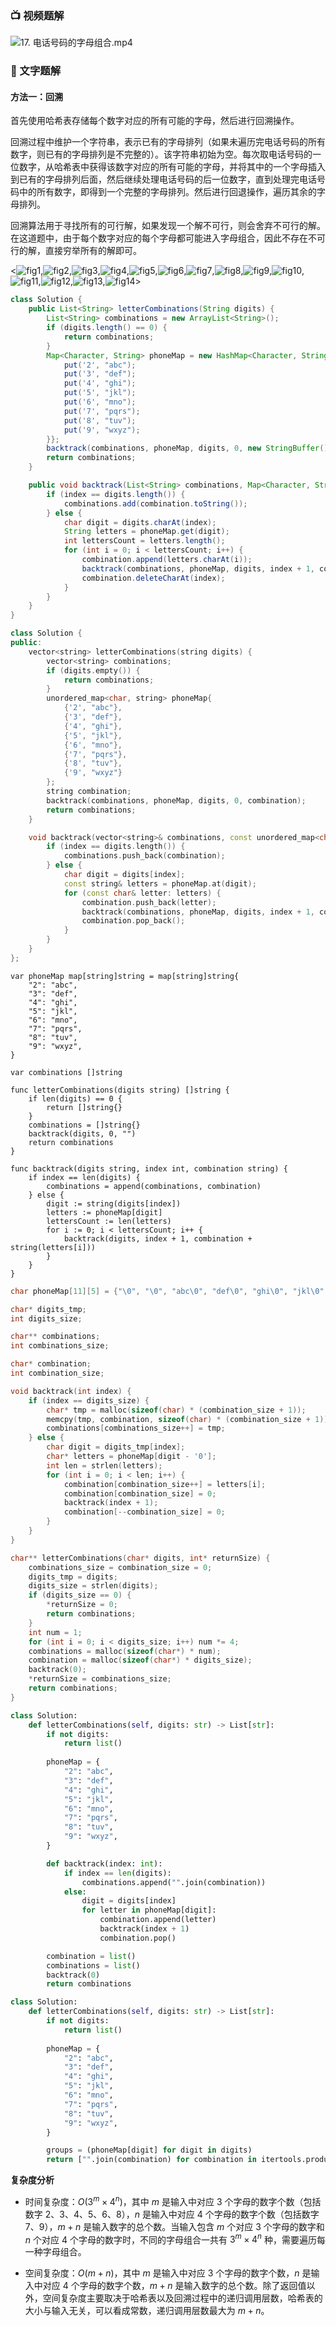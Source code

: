 ### 📺 视频题解  
![17. 电话号码的字母组合.mp4](39fd9a55-a433-465b-8f79-4d8d43efaccc)

### 📖 文字题解
#### 方法一：回溯

首先使用哈希表存储每个数字对应的所有可能的字母，然后进行回溯操作。

回溯过程中维护一个字符串，表示已有的字母排列（如果未遍历完电话号码的所有数字，则已有的字母排列是不完整的）。该字符串初始为空。每次取电话号码的一位数字，从哈希表中获得该数字对应的所有可能的字母，并将其中的一个字母插入到已有的字母排列后面，然后继续处理电话号码的后一位数字，直到处理完电话号码中的所有数字，即得到一个完整的字母排列。然后进行回退操作，遍历其余的字母排列。

回溯算法用于寻找所有的可行解，如果发现一个解不可行，则会舍弃不可行的解。在这道题中，由于每个数字对应的每个字母都可能进入字母组合，因此不存在不可行的解，直接穷举所有的解即可。

<![fig1](https://assets.leetcode-cn.com/solution-static/17/1.png),![fig2](https://assets.leetcode-cn.com/solution-static/17/2.png),![fig3](https://assets.leetcode-cn.com/solution-static/17/3.png),![fig4](https://assets.leetcode-cn.com/solution-static/17/4.png),![fig5](https://assets.leetcode-cn.com/solution-static/17/5.png),![fig6](https://assets.leetcode-cn.com/solution-static/17/6.png),![fig7](https://assets.leetcode-cn.com/solution-static/17/7.png),![fig8](https://assets.leetcode-cn.com/solution-static/17/8.png),![fig9](https://assets.leetcode-cn.com/solution-static/17/9.png),![fig10](https://assets.leetcode-cn.com/solution-static/17/10.png),![fig11](https://assets.leetcode-cn.com/solution-static/17/11.png),![fig12](https://assets.leetcode-cn.com/solution-static/17/12.png),![fig13](https://assets.leetcode-cn.com/solution-static/17/13.png),![fig14](https://assets.leetcode-cn.com/solution-static/17/14.png)>

```Java [sol1-Java]
class Solution {
    public List<String> letterCombinations(String digits) {
        List<String> combinations = new ArrayList<String>();
        if (digits.length() == 0) {
            return combinations;
        }
        Map<Character, String> phoneMap = new HashMap<Character, String>() {{
            put('2', "abc");
            put('3', "def");
            put('4', "ghi");
            put('5', "jkl");
            put('6', "mno");
            put('7', "pqrs");
            put('8', "tuv");
            put('9', "wxyz");
        }};
        backtrack(combinations, phoneMap, digits, 0, new StringBuffer());
        return combinations;
    }

    public void backtrack(List<String> combinations, Map<Character, String> phoneMap, String digits, int index, StringBuffer combination) {
        if (index == digits.length()) {
            combinations.add(combination.toString());
        } else {
            char digit = digits.charAt(index);
            String letters = phoneMap.get(digit);
            int lettersCount = letters.length();
            for (int i = 0; i < lettersCount; i++) {
                combination.append(letters.charAt(i));
                backtrack(combinations, phoneMap, digits, index + 1, combination);
                combination.deleteCharAt(index);
            }
        }
    }
}
```

```C++ [sol1-C++]
class Solution {
public:
    vector<string> letterCombinations(string digits) {
        vector<string> combinations;
        if (digits.empty()) {
            return combinations;
        }
        unordered_map<char, string> phoneMap{
            {'2', "abc"},
            {'3', "def"},
            {'4', "ghi"},
            {'5', "jkl"},
            {'6', "mno"},
            {'7', "pqrs"},
            {'8', "tuv"},
            {'9', "wxyz"}
        };
        string combination;
        backtrack(combinations, phoneMap, digits, 0, combination);
        return combinations;
    }

    void backtrack(vector<string>& combinations, const unordered_map<char, string>& phoneMap, const string& digits, int index, string& combination) {
        if (index == digits.length()) {
            combinations.push_back(combination);
        } else {
            char digit = digits[index];
            const string& letters = phoneMap.at(digit);
            for (const char& letter: letters) {
                combination.push_back(letter);
                backtrack(combinations, phoneMap, digits, index + 1, combination);
                combination.pop_back();
            }
        }
    }
};
```

```golang [sol1-Golang]
var phoneMap map[string]string = map[string]string{
    "2": "abc",
    "3": "def",
    "4": "ghi",
    "5": "jkl",
    "6": "mno",
    "7": "pqrs",
    "8": "tuv",
    "9": "wxyz",
}

var combinations []string

func letterCombinations(digits string) []string {
    if len(digits) == 0 {
        return []string{}
    }
    combinations = []string{}
    backtrack(digits, 0, "")
    return combinations
}

func backtrack(digits string, index int, combination string) {
    if index == len(digits) {
        combinations = append(combinations, combination)
    } else {
        digit := string(digits[index])
        letters := phoneMap[digit]
        lettersCount := len(letters)
        for i := 0; i < lettersCount; i++ {
            backtrack(digits, index + 1, combination + string(letters[i]))
        }
    }
}
```

```C [sol1-C]
char phoneMap[11][5] = {"\0", "\0", "abc\0", "def\0", "ghi\0", "jkl\0", "mno\0", "pqrs\0", "tuv\0", "wxyz\0"};

char* digits_tmp;
int digits_size;

char** combinations;
int combinations_size;

char* combination;
int combination_size;

void backtrack(int index) {
    if (index == digits_size) {
        char* tmp = malloc(sizeof(char) * (combination_size + 1));
        memcpy(tmp, combination, sizeof(char) * (combination_size + 1));
        combinations[combinations_size++] = tmp;
    } else {
        char digit = digits_tmp[index];
        char* letters = phoneMap[digit - '0'];
        int len = strlen(letters);
        for (int i = 0; i < len; i++) {
            combination[combination_size++] = letters[i];
            combination[combination_size] = 0;
            backtrack(index + 1);
            combination[--combination_size] = 0;
        }
    }
}

char** letterCombinations(char* digits, int* returnSize) {
    combinations_size = combination_size = 0;
    digits_tmp = digits;
    digits_size = strlen(digits);
    if (digits_size == 0) {
        *returnSize = 0;
        return combinations;
    }
    int num = 1;
    for (int i = 0; i < digits_size; i++) num *= 4;
    combinations = malloc(sizeof(char*) * num);
    combination = malloc(sizeof(char*) * digits_size);
    backtrack(0);
    *returnSize = combinations_size;
    return combinations;
}
```

```Python [sol1-Python3]
class Solution:
    def letterCombinations(self, digits: str) -> List[str]:
        if not digits:
            return list()
        
        phoneMap = {
            "2": "abc",
            "3": "def",
            "4": "ghi",
            "5": "jkl",
            "6": "mno",
            "7": "pqrs",
            "8": "tuv",
            "9": "wxyz",
        }

        def backtrack(index: int):
            if index == len(digits):
                combinations.append("".join(combination))
            else:
                digit = digits[index]
                for letter in phoneMap[digit]:
                    combination.append(letter)
                    backtrack(index + 1)
                    combination.pop()

        combination = list()
        combinations = list()
        backtrack(0)
        return combinations
```

```Python [sol1-Python3_oneliner]
class Solution:
    def letterCombinations(self, digits: str) -> List[str]:
        if not digits:
            return list()
        
        phoneMap = {
            "2": "abc",
            "3": "def",
            "4": "ghi",
            "5": "jkl",
            "6": "mno",
            "7": "pqrs",
            "8": "tuv",
            "9": "wxyz",
        }

        groups = (phoneMap[digit] for digit in digits)
        return ["".join(combination) for combination in itertools.product(*groups)]
```

**复杂度分析**

- 时间复杂度：$O(3^m \times 4^n)$，其中 $m$ 是输入中对应 $3$ 个字母的数字个数（包括数字 $2$、$3$、$4$、$5$、$6$、$8$），$n$ 是输入中对应 $4$ 个字母的数字个数（包括数字 $7$、$9$），$m+n$ 是输入数字的总个数。当输入包含 $m$ 个对应 $3$ 个字母的数字和 $n$ 个对应 $4$ 个字母的数字时，不同的字母组合一共有 $3^m \times 4^n$ 种，需要遍历每一种字母组合。

- 空间复杂度：$O(m+n)$，其中 $m$ 是输入中对应 $3$ 个字母的数字个数，$n$ 是输入中对应 $4$ 个字母的数字个数，$m+n$ 是输入数字的总个数。除了返回值以外，空间复杂度主要取决于哈希表以及回溯过程中的递归调用层数，哈希表的大小与输入无关，可以看成常数，递归调用层数最大为 $m+n$。